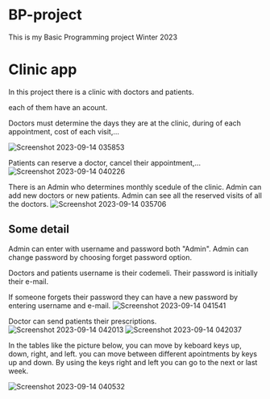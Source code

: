 # BP-project
This is my Basic Programming project
Winter 2023

# Clinic app

In this project there is a clinic with doctors and patients.

each of them have an acount.

Doctors must determine the days they are at the clinic, during of each appointment, cost of each visit,...

![Screenshot 2023-09-14 035853](https://github.com/zahrabtlb/BP-project/assets/124011267/321fea74-85e4-40d5-9a4f-dedf80ac08fd)



Patients can reserve a doctor, cancel their appointment,...
![Screenshot 2023-09-14 040226](https://github.com/zahrabtlb/BP-project/assets/124011267/d386e2e4-a509-45f9-8044-0ce0b091074b)



There is an Admin who determines monthly scedule of the clinic. Admin can add new doctors or new patients.
Admin can see all the reserved visits of all the doctors.
![Screenshot 2023-09-14 035706](https://github.com/zahrabtlb/BP-project/assets/124011267/34b42cae-9ee3-4c20-b565-9df869da0765)




## Some detail
Admin can enter with username and password both "Admin". Admin can change password by choosing forget password option.

Doctors and patients username is their codemeli. Their password is initially their e-mail.

If someone forgets their password they can have a new password by entering username and e-mail.
![Screenshot 2023-09-14 041541](https://github.com/zahrabtlb/BP-project/assets/124011267/14be073e-ea55-4554-94bc-387de35e5c0a)



Doctor can send patients their prescriptions.
![Screenshot 2023-09-14 042013](https://github.com/zahrabtlb/BP-project/assets/124011267/043413e2-d1e3-4117-999c-6bde13e9606a)
![Screenshot 2023-09-14 042037](https://github.com/zahrabtlb/BP-project/assets/124011267/b02ddbe2-3920-4663-9a28-33fb1c2b58aa)



In the tables like the picture below, you can move by keboard keys up, down, right, and left.
you can move between different apointments by keys up and down. By using the keys right and left you can go to the next or last week.

![Screenshot 2023-09-14 040532](https://github.com/zahrabtlb/BP-project/assets/124011267/93243cfb-cae4-47f0-bfc5-3645214103c2)


